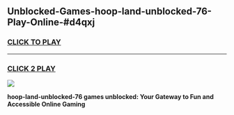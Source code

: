 
## Unblocked-Games-hoop-land-unblocked-76-Play-Online-#d4qxj
<h3>
<a href="https://premium.freeplayer.one?title=hoop-land-unblocked-76&ref=27F">CLICK TO PLAY</a></h3>
<hr>

<h3>
<a href="https://premium.freeplayer.one?title=hoop-land-unblocked-76&ref=27F">CLICK 2 PLAY</a>
  
</h3>

<a href="https://premium.freeplayer.one?title=hoop-land-unblocked-76&ref=27F"><img src="https://clearcache.store/games.png"></a>


**hoop-land-unblocked-76 games unblocked: Your Gateway to Fun and Accessible Online Gaming**
